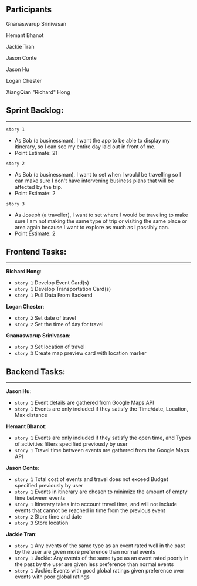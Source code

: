 ## Participants

Gnanaswarup Srinivasan

Hemant Bhanot

Jackie Tran

Jason Conte

Jason Hu

Logan Chester

XiangQian "Richard" Hong

## Sprint Backlog:
---
`story 1`
  - As Bob (a businessman), I want the app to be able to display my itinerary, so I can see my entire day laid out in front of me.
  - Point Estimate: 21

`story 2`
  - As Bob (a businessman), I want to set when I would be travelling so I can make sure I don't have intervening business plans that will be affected by the trip.
  - Point Estimate: 2

`story 3`
  - As Joseph (a traveller), I want to set where I would be traveling to make sure I am not making the same type of trip or visiting the same place or area again because I want to explore as much as I possibly can.
  - Point Estimate: 2

## Frontend Tasks:
---
**Richard Hong**:
  - `story 1` Develop Event Card(s)
  - `story 1` Develop Transportation Card(s)
  - `story 1` Pull Data From Backend

**Logan Chester**:
  - `story 2` Set date of travel
  - `story 2` Set the time of day for travel
  
**Gnanaswarup Srinivasan**:
  - `story 3` Set location of travel
  - `story 3` Create map preview card with location marker
  
## Backend Tasks:
---

**Jason Hu**: 
  - `story 1` Event details are gathered from Google Maps API
  - `story 1` Events are only included if they satisfy the Time/date, Location, Max distance
  
**Hemant Bhanot**: 
  - `story 1` Events are only included if they satisfy the open time, and Types of activities filters specified previously by user
  - `story 1` Travel time between events are gathered from the Google Maps API </br>

**Jason Conte**: 
- `story 1` Total cost of events and travel does not exceed Budget specified previously by user
- `story 1` Events in itinerary are chosen to minimize the amount of empty time between events
- `story 1` Itinerary takes into account travel time, and will not include events that cannot be reached in time from the previous event
- `story 2` Store time and date
- `story 3` Store location

**Jackie Tran**: 
- `story 1` Any events of the same type as an event rated well in the past by the user are given more preference than normal events
- `story 1` Jackie: Any events of the same type as an event rated poorly in the past by the user are given less preference than normal events
- `story 1` Jackie: Events with good global ratings given preference over events with poor global ratings


